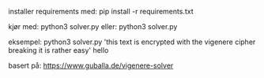 installer requirements med:
    pip install -r requirements.txt

kjør med:
    python3 solver.py <text> <key>
eller:
    python3 solver.py <cipher>

eksempel:
    python3 solver.py 'this text is encrypted with the vigenere cipher breaking it is rather easy' hello



basert på: https://www.guballa.de/vigenere-solver
